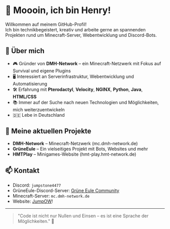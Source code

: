 # 👋 Moooin, ich bin Henry!

Willkommen auf meinem GitHub-Profil!  
Ich bin technikbegeistert, kreativ und arbeite gerne an spannenden Projekten rund um Minecraft-Server, Webentwicklung und Discord-Bots.

## 🚀 Über mich
- 🎮 Gründer von **DMH-Network** – ein Minecraft-Netzwerk mit Fokus auf Survival und eigene Plugins
- 🖥️ Interessiert an Serverinfrastruktur, Webentwicklung und Automatisierung
- 🛠️ Erfahrung mit **Pterodactyl**, **Velocity**, **NGINX**, **Python**, **Java**, **HTML/CSS**
- 📚 Immer auf der Suche nach neuen Technologien und Möglichkeiten, mich weiterzuentwickeln
- 🇩🇪 Lebe in Deutschland

## 📌 Meine aktuellen Projekte
- **DMH-Network** – Minecraft-Netzwerk (mc.dmh-network.de)
- **GrüneEule** – Ein vielseitiges Projekt mit Bots, Websites und mehr
- **HMTPlay** – Minigames-Website (hmt-play.hmt-network.de)

## 📫 Kontakt
- Discord: `jumpstone4477`
- GrüneEule-Discord-Server: [Grüne Eule Community](https://l.grueneeule.de/dc/grüneeule)
- Minecraft-Server: `mc.dmh-network.de`
- Website: [JumpOW](https://jumpow.de/)!

---

> "Code ist nicht nur Nullen und Einsen – es ist eine Sprache der Möglichkeiten." 🚀
